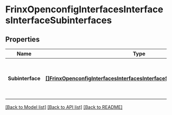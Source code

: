 # FrinxOpenconfigInterfacesInterfacesInterfaceSubinterfaces

## Properties
Name | Type | Description | Notes
------------ | ------------- | ------------- | -------------
**Subinterface** | [**[]FrinxOpenconfigInterfacesInterfacesInterfaceSubinterfacesSubinterface**](frinx.openconfig.interfaces.interfaces.interface.subinterfaces.Subinterface.md) | Optional[The list of subinterfaces (logical interfaces) associated with a physical interface] REF:Optional.empty | [optional] [default to null]

[[Back to Model list]](../README.md#documentation-for-models) [[Back to API list]](../README.md#documentation-for-api-endpoints) [[Back to README]](../README.md)


